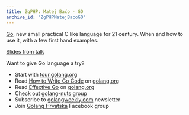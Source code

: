 ```yaml
---
title: ZgPHP: Matej Baćo - GO
archive_id: "ZgPHPMatejBacoGO"
---
```

<a href="http://golang.org/">Go</a>, new small practical C like language for 21 century. When and how to use it, with a few first hand examples.

<a href="http://www.nivas.hr/pub/golangzgphptalk2015/">Slides from talk</a>

Want to give Go language a try?

* Start with <a href="http://tour.golang.org">tour.golang.org</a>
* Read <a href="http://golang.org/doc/code.html">How to Write Go Code</a> on <a href="https://golang.org/">golang.org</a>
* Read <a href="https://golang.org/doc/effective_go.html">Effective Go</a> on <a href="https://golang.org/">golang.org</a>
* Check out <a href="https://groups.google.com/forum/#!forum/golang-nuts">golang-nuts group</a>
* Subscribe to <a href="http://golangweekly.com/">golangweekly.com</a> newsletter
* Join <a href="https://www.facebook.com/groups/golanghr/">Golang Hrvatska</a> Facebook group

